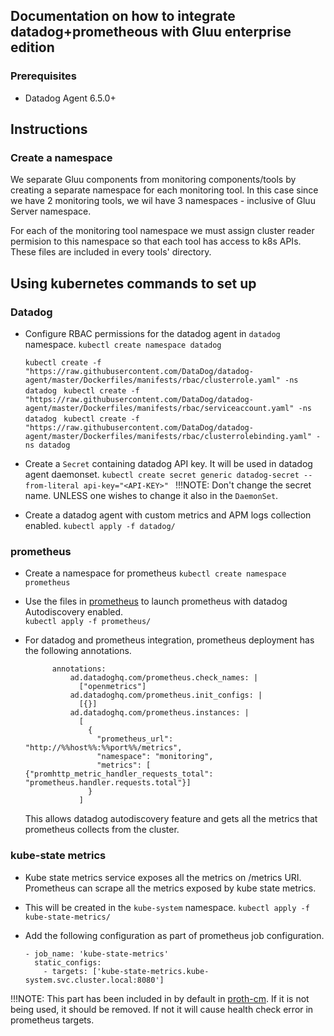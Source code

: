 ## Documentation on how to integrate datadog+prometheous with Gluu enterprise edition

### Prerequisites

- Datadog Agent 6.5.0+

## Instructions

### Create a namespace

We separate Gluu components from monitoring components/tools by creating a separate namespace for each monitoring tool. In this case since we have 2 monitoring tools, we wil have 3 namespaces - inclusive of Gluu Server namespace.   

For each of the monitoring tool namespace we must assign cluster reader permision to this namespace so that each tool has access to k8s APIs. These files are included in every tools' directory.

## Using kubernetes commands to set up

### Datadog
- Configure RBAC permissions for the datadog agent in `datadog` namespace.
  `kubectl create namespace datadog`

  `kubectl create -f "https://raw.githubusercontent.com/DataDog/datadog-agent/master/Dockerfiles/manifests/rbac/clusterrole.yaml" -ns datadog `
  `kubectl create -f "https://raw.githubusercontent.com/DataDog/datadog-agent/master/Dockerfiles/manifests/rbac/serviceaccount.yaml" -ns datadog `
  `kubectl create -f "https://raw.githubusercontent.com/DataDog/datadog-agent/master/Dockerfiles/manifests/rbac/clusterrolebinding.yaml" -ns datadog `

- Create a `Secret` containing datadog API key. It will be used in datadog agent daemonset.
 `kubectl create secret generic datadog-secret --from-literal api-key="<API-KEY>" ` !!!NOTE: Don't change the secret name. UNLESS one wishes to change it also in the `DaemonSet`.

- Create a datadog agent with custom metrics and APM logs collection enabled.
 `kubectl apply -f datadog/ `

### prometheus
- Create a namespace for prometheus
  `kubectl create namespace prometheus`

- Use the files in [prometheus](/prometheus) to launch prometheus with datadog Autodiscovery enabled.   
  `kubectl apply -f prometheus/ ` 

- For datadog and prometheus integration, prometheus deployment has the following annotations.
  ```
        annotations:
            ad.datadoghq.com/prometheus.check_names: |
              ["openmetrics"]
            ad.datadoghq.com/prometheus.init_configs: |
              [{}]
            ad.datadoghq.com/prometheus.instances: |
              [
                {
                  "prometheus_url": "http://%%host%%:%%port%%/metrics",
                  "namespace": "monitoring",
                  "metrics": [ {"promhttp_metric_handler_requests_total": "prometheus.handler.requests.total"}]
                }
              ]
  ```

  This allows datadog autodiscovery feature and gets all the metrics that prometheus collects from the cluster.

### kube-state metrics
- Kube state metrics service exposes all the metrics on /metrics URI. Prometheus can scrape all the metrics exposed by kube state metrics. 
- This will be created in the `kube-system` namespace.
  `kubectl apply -f kube-state-metrics/`

- Add the following configuration as part of prometheus job configuration.
  ```
  - job_name: 'kube-state-metrics'
    static_configs:
      - targets: ['kube-state-metrics.kube-system.svc.cluster.local:8080']
  ```

!!!NOTE: This part has been included in by default in [proth-cm](/prometheus/proth-cm.yaml). If it is not being used, it should be removed. If not it will cause health check error in prometheus targets.
